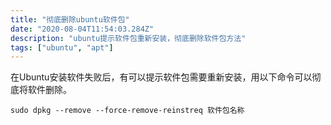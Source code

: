 ```yaml
---
title: "彻底删除ubuntu软件包"
date: "2020-08-04T11:54:03.284Z"
description: "ubuntu提示软件包重新安装，彻底删除软件包方法"
tags: ["ubuntu", "apt"]
---
```


在Ubuntu安装软件失败后，有可以提示软件包需要重新安装，用以下命令可以彻底将软件删除。  

`sudo dpkg --remove --force-remove-reinstreq 软件包名称`

